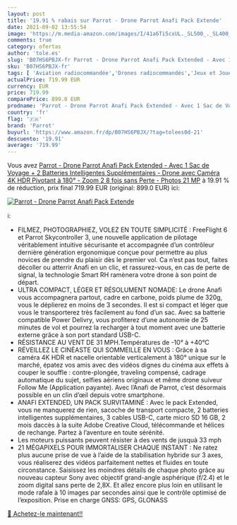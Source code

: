 ```yaml
---
layout: post
title: '19.91 % rabais sur Parrot - Drone Parrot Anafi Pack Extende'
date: 2021-09-02 13:55:54
image: 'https://m.media-amazon.com/images/I/41a6Ti5cxUL._SL500_._SL400_.jpg'
comments: true
category: ofertas
author: 'tole.es'
slug: 'B07HS6PBJX-fr Parrot - Drone Parrot Anafi Pack Extended - Avec 1 Sac de...'
sku: 'B07HS6PBJX-fr'
tags: [ 'Aviation radiocommandée','Drones radiocommandés','Jeux et Jouets','Jeux et jouets','Jouets radiocommandés','Véhicules miniatures radiocommandés','Véhicules pour enfants','parrot', ]
actualPrice: 719.99 EUR
currency: EUR
price: 719.99
comparePrice: 899.0 EUR
prodname: 'Parrot - Drone Parrot Anafi Pack Extended - Avec 1 Sac de Voyage + 2 Batteries Intelligentes Supplémentaires - Drone avec Caméra 4K HDR Pivotant à 180° - Zoom 2 8 fois sans Perte - Photos 21 MP'
country: 'fr'
flag: '🇫🇷'
brand: 'Parrot'
buyurl: 'https://www.amazon.fr/dp/B07HS6PBJX/?tag=tolees0d-21'
descuento: '19.91'
average: '719.99'
---
```


Vous avez [Parrot - Drone Parrot Anafi Pack Extended - Avec 1 Sac de Voyage + 2 Batteries Intelligentes Supplémentaires - Drone avec Caméra 4K HDR Pivotant à 180° - Zoom 2 8 fois sans Perte - Photos 21 MP](https://www.amazon.fr/dp/B07HS6PBJX/?tag=tolees0d-21)  à  19.91 % de réduction, prix final  719.99 EUR (original: 899.0 EUR) ici:

[![Parrot - Drone Parrot Anafi Pack Extende](https://m.media-amazon.com/images/I/41a6Ti5cxUL._SL500_._SL400_.jpg)](https://www.amazon.fr/dp/B07HS6PBJX/?tag=tolees0d-21)

ℹ️:

- FILMEZ, PHOTOGRAPHIEZ, VOLEZ EN TOUTE SIMPLICITÉ : FreeFlight 6 et Parrot Skycontroller 3, une nouvelle application de pilotage véritablement intuitive sécurisante et accompagnée d’un contrôleur dernière génération ergonomique conçue pour permettre au plus novices de prendre du plaisir dès le premier vol. Ca n’est pas tout, faites décoller ou atterrir Anafi en un clic, et rassurez-vous, en cas de perte de signal, la technologie Smart RH ramènera votre drone à son point de départ.
- ULTRA COMPACT, LÉGER ET RÉSOLUMENT NOMADE: Le drone Anafi vous accompagnera partout, cadre en carbone, poids plume de 320g, vous le déplierez en moins de 3 secondes. Il est si compact et léger que vous le transporterez très facilement au fond d’un sac. Avec sa batterie compatible Power Delivry, vous profiterez d’une autonomie de 25 minutes de vol et pourrez la recharger à tout moment avec une batterie externe grâce à son port standard USB-C.
- RÉSISTANCE AU VENT DE 31 MPH.Températures de -10° à +40°C
- RÉVEILLEZ LE CINÉASTE QUI SOMMEILLE EN VOUS : Grâce à sa caméra 4K HDR et nacelle orientable verticalement à 180° unique sur le marché, épatez vos amis avec des vidéos dignes du cinéma aux effets à couper le souffle : contre-plongée, traveling compensé, cadrage automatique du sujet, selfies aériens originaux et même drone suiveur Follow Me (Application payante). Avec l’Anafi de Parrot, c’est désormais possible en un clin d’œil depuis votre smartphone.
- ANAFI EXTENDED, UN PACK SURVITAMINÉ : Avec le pack Extended, vous ne manquerez de rien, sacoche de transport compacte, 2 batteries intelligentes supplémentaires, 3 cables USB-C, carte micro SD 16 GB, 2 mois daccès à la suite Adobe Creative Cloud, télécommande et hélices de rechange. Partez à l’aventure en toute sérénité.
- Les moteurs puissants peuvent résister à des vents de jusquà 33 mph
- 21 MÉGAPIXELS POUR IMMORTALISER CHAQUE INSTANT : Ne ratez plus aucune prise de vue à l’aide de la stabilisation hybride sur 3 axes, vous réaliserez des vidéos parfaitement nettes et fluides en toute circonstance. Saisissez les moindres détails de chaque photo grâce au nouveau capteur Sony avec objectif grand-angle asphérique (f/2.4) et le zoom digital sans perte de 2,8X. Et allez encore plus loin en utilisant le mode rafale à 10 images par secondes ainsi que le contrôle optimisé de l’exposition. Prise en charge GNSS: GPS, GLONASS

[🛒 Achetez-le maintenant!!](https://www.amazon.fr/dp/B07HS6PBJX/?tag=tolees0d-21)
